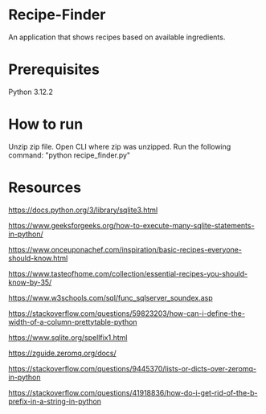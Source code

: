 # Recipe-Finder
 An application that shows recipes based on available ingredients.

# Prerequisites
Python 3.12.2

# How to run
Unzip zip file.
Open CLI where zip was unzipped.
Run the following command:
    "python recipe_finder.py"

# Resources
https://docs.python.org/3/library/sqlite3.html

https://www.geeksforgeeks.org/how-to-execute-many-sqlite-statements-in-python/

https://www.onceuponachef.com/inspiration/basic-recipes-everyone-should-know.html

https://www.tasteofhome.com/collection/essential-recipes-you-should-know-by-35/

https://www.w3schools.com/sql/func_sqlserver_soundex.asp

https://stackoverflow.com/questions/59823203/how-can-i-define-the-width-of-a-column-prettytable-python

https://www.sqlite.org/spellfix1.html

https://zguide.zeromq.org/docs/

https://stackoverflow.com/questions/9445370/lists-or-dicts-over-zeromq-in-python

https://stackoverflow.com/questions/41918836/how-do-i-get-rid-of-the-b-prefix-in-a-string-in-python